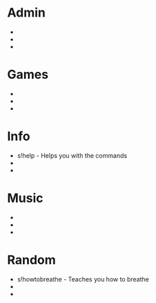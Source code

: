 # Admin
-
-
-

# Games
-
-
-

# Info
- s!help - Helps you with the commands
-
-

# Music
-
-
-

# Random
- s!howtobreathe - Teaches you how to breathe
-
-
